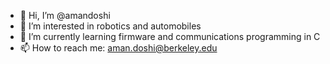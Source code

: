 - 👋 Hi, I’m @amandoshi
- 👀 I’m interested in robotics and automobiles
- 🌱 I’m currently learning firmware and communications programming in C
- 📫 How to reach me: aman.doshi@berkeley.edu
